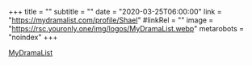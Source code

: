 +++
title = ""
subtitle = ""
date = "2020-03-25T06:00:00"
link = "https://mydramalist.com/profile/Shael"
#linkRel = ""
image = "https://rsc.youronly.one/img/logos/MyDramaList.webp"
metarobots = "noindex"
+++

<a href="https://mydramalist.com/profile/Shael" rel="me noopener external nofollow" referrerpolicy="strict-origin-when-cross-origin">MyDramaList</a>
